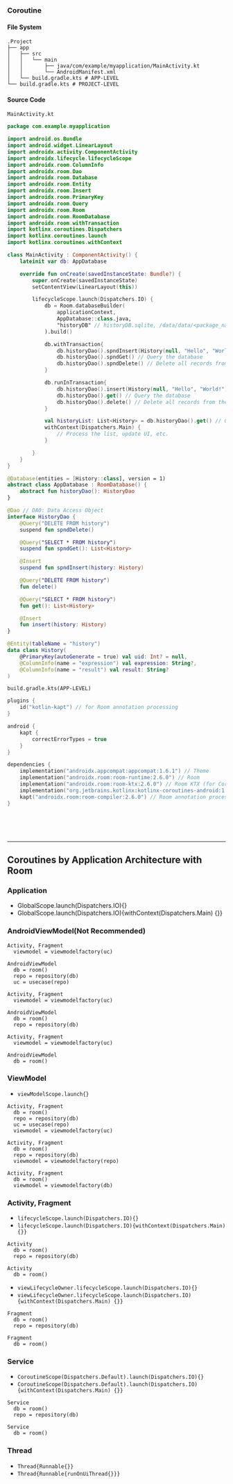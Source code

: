 ### Coroutine
#### File System
```
.Project
├── app
│   ├── src
│   │   └── main
│   │       ├── java/com/example/myapplication/MainActivity.kt
│   │       └── AndroidManifest.xml
│   └── build.gradle.kts # APP-LEVEL
└── build.gradle.kts # PROJECT-LEVEL
```

#### Source Code
`MainActivity.kt`
```kotlin
package com.example.myapplication

import android.os.Bundle
import android.widget.LinearLayout
import androidx.activity.ComponentActivity
import androidx.lifecycle.lifecycleScope
import androidx.room.ColumnInfo
import androidx.room.Dao
import androidx.room.Database
import androidx.room.Entity
import androidx.room.Insert
import androidx.room.PrimaryKey
import androidx.room.Query
import androidx.room.Room
import androidx.room.RoomDatabase
import androidx.room.withTransaction
import kotlinx.coroutines.Dispatchers
import kotlinx.coroutines.launch
import kotlinx.coroutines.withContext

class MainActivity : ComponentActivity() {
    lateinit var db: AppDatabase

    override fun onCreate(savedInstanceState: Bundle?) {
        super.onCreate(savedInstanceState)
        setContentView(LinearLayout(this))

        lifecycleScope.launch(Dispatchers.IO) {
            db = Room.databaseBuilder(
                applicationContext,
                AppDatabase::class.java,
                "historyDB" // historyDB.sqlite, /data/data/<package_name>/databases/historyDB
            ).build()

            db.withTransaction{
                db.historyDao().spndInsert(History(null, "Hello", "World!")) // Insert data into the database using coroutines
                db.historyDao().spndGet() // Query the database
                db.historyDao().spndDelete() // Delete all records from the database
            }

            db.runInTransaction{
                db.historyDao().insert(History(null, "Hello", "World!")) // Insert data into the database using coroutines
                db.historyDao().get() // Query the database
                db.historyDao().delete() // Delete all records from the database
            }

            val historyList: List<History> = db.historyDao().get() // Query the database
            withContext(Dispatchers.Main) {
                // Process the list, update UI, etc.
            }

        }
    }
}

@Database(entities = [History::class], version = 1)
abstract class AppDatabase : RoomDatabase() {
    abstract fun historyDao(): HistoryDao
}

@Dao // DAO: Data Access Object
interface HistoryDao {
    @Query("DELETE FROM history")
    suspend fun spndDelete()

    @Query("SELECT * FROM history")
    suspend fun spndGet(): List<History>

    @Insert
    suspend fun spndInsert(history: History)

    @Query("DELETE FROM history")
    fun delete()

    @Query("SELECT * FROM history")
    fun get(): List<History>

    @Insert
    fun insert(history: History)
}

@Entity(tableName = "history")
data class History(
    @PrimaryKey(autoGenerate = true) val uid: Int? = null,
    @ColumnInfo(name = "expression") val expression: String?,
    @ColumnInfo(name = "result") val result: String?
)
```


`build.gradle.kts(APP-LEVEL)`
```kotlin
plugins {
    id("kotlin-kapt") // for Room annotation processing
}

android {
    kapt {
        correctErrorTypes = true
    }
}

dependencies {
    implementation("androidx.appcompat:appcompat:1.6.1") // Theme
    implementation("androidx.room:room-runtime:2.6.0") // Room
    implementation("androidx.room:room-ktx:2.6.0") // Room KTX (for Coroutines)
    implementation("org.jetbrains.kotlinx:kotlinx-coroutines-android:1.6.4") // Coroutines
    kapt("androidx.room:room-compiler:2.6.0") // Room annotation processor
}
```

<br><br><br>

---

## Coroutines by Application Architecture with Room
### Application
- GlobalScope.launch(Dispatchers.IO){}
- GlobalScope.launch(Dispatchers.IO){withContext(Dispatchers.Main) {}}

### AndroidViewModel(Not Recommended)
```
Activity, Fragment
  viewmodel = viewmodelfactory(uc)

AndroidViewModel
  db = room()
  repo = repository(db)
  uc = usecase(repo)
```

```
Activity, Fragment
  viewmodel = viewmodelfactory(uc)

AndroidViewModel
  db = room()
  repo = repository(db)
```

```
Activity, Fragment
  viewmodel = viewmodelfactory(uc)

AndroidViewModel
  db = room()
```


### ViewModel
- `viewModelScope.launch{}`
```
Activity, Fragment
  db = room()
  repo = repository(db)
  uc = usecase(repo)
  viewmodel = viewmodelfactory(uc)
```

```
Activity, Fragment
  db = room()
  repo = repository(db)
  viewmodel = viewmodelfactory(repo)
```

```
Activity, Fragment
  db = room()
  viewmodel = viewmodelfactory(db)
```
  
### Activity, Fragment
- `lifecycleScope.launch(Dispatchers.IO){}`
- `lifecycleScope.launch(Dispatchers.IO){withContext(Dispatchers.Main) {}}`
```
Activity
  db = room()
  repo = repository(db)
```
```
Activity
  db = room()
```
  
- `viewLifecycleOwner.lifecycleScope.launch(Dispatchers.IO){}`
- `viewLifecycleOwner.lifecycleScope.launch(Dispatchers.IO){withContext(Dispatchers.Main) {}}`
```
Fragment
  db = room()
  repo = repository(db)
```
```
Fragment
  db = room()
```

### Service
- `CoroutineScope(Dispatchers.Default).launch(Dispatchers.IO){}`
- `CoroutineScope(Dispatchers.Default).launch(Dispatchers.IO){withContext(Dispatchers.Main) {}}`
```
Service
  db = room()
  repo = repository(db)
```
```
Service
  db = room()
```


### Thread
- `Thread{Runnable{}}`
- `Thread{Runnable{runOnUiThread{}}}`





